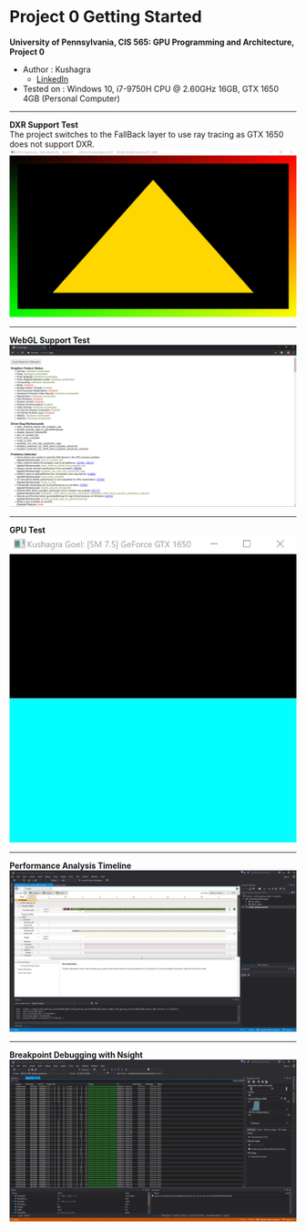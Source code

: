Project 0 Getting Started
====================

**University of Pennsylvania, CIS 565: GPU Programming and Architecture, Project 0**

* Author : Kushagra
  * [LinkedIn](https://www.linkedin.com/in/kushagragoel/)
* Tested on : Windows 10, i7-9750H CPU @ 2.60GHz 16GB, GTX 1650 4GB (Personal Computer)  

***
**DXR Support Test**  
The project switches to the FallBack layer to use ray tracing as GTX 1650 does not support DXR.
![](images/DXR_Golden_Barycentre.jpg)  
***
**WebGL Support Test**  
![](images/GPU_WebGL.png)  
***
**GPU Test**  
![](images/GettingStartedGTX1650.jpg)  

***
**Performance Analysis Timeline**  
![](images/GettingStartedTimeline.jpg)  
***
**Breakpoint Debugging with Nsight**  
![](images/GettingStartedNsightBreakPoint.jpg)  
